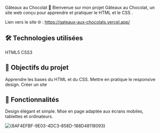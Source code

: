 Gâteaux au Chocolat 🍫
Bienvenue sur mon projet Gâteaux au Chocolat, un site web conçu pour apprendre et pratiquer le HTML et le CSS .


Lien vers le site 🌐 : https://gateaux-aux-chocolats.vercel.app/

## 🛠️ Technologies utilisées
HTML5 
CSS3 

## 🎯 Objectifs du projet
Apprendre les bases du HTML et du CSS.
Mettre en pratique le responsive design.
Créer un site 

## 🌟 Fonctionnalités
Design élégant et simple.
Mise en page adaptée aux écrans mobiles, tablettes et ordinateurs.

![{8AF4EFBF-9E03-4DC3-858D-188D48118093}](https://github.com/user-attachments/assets/a26c9d19-8052-4a26-b4bb-74ba52b96d1b)
